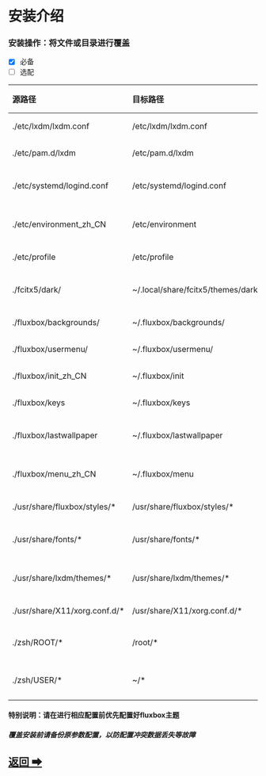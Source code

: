 # 安装介绍

### 安装操作：将文件或目录进行覆盖
- [x] 必备
- [ ] 选配

| 源路径 | 目标路径 | 配置说明 | 注释 |
| :--- | :--- | :--- | :--- |
| ./etc/lxdm/lxdm.conf | /etc/lxdm/lxdm.conf | 登陆器访问配置文件 | &#9745; | 
| ./etc/pam.d/lxdm | /etc/pam.d/lxdm | 登录器访问用户权限设置 | &#9745; |
| ./etc/systemd/logind.conf | /etc/systemd/logind.conf | 对笔记本电脑禁用盒盖熄屏设置 | ⬜️ |
| ./etc/environment_zh_CN | /etc/environment | 对fcitx输入法支持的环境变量 | &#9745; |
| ./etc/profile | /etc/profile | 对sbin/脚本目录支持的path | &#9745; |
| ./fcitx5/dark/ | ~/.local/share/fcitx5/themes/dark/ | 对Fcitx5输入法暗色主题的支持 | ⬜️ |
| ./fluxbox/backgrounds/ | ~/.fluxbox/backgrounds/ | 对Darkarch主题壁纸的支持 | &#9745; |
| ./fluxbox/usermenu/ | ~/.fluxbox/usermenu/ | 对分类自定义菜单的支持 | ⬜️ |
| ./fluxbox/init_zh_CN | ~/.fluxbox/init | 对Darkarch默认配置的支持 | &#9745; |
| ./fluxbox/keys | ~/.fluxbox/keys | 对Darkarch快捷键位的支持 | &#9745; |
| ./fluxbox/lastwallpaper | ~/.fluxbox/lastwallpaper | 使Darkarch默认壁纸配置生效 | &#9745; |
| ./fluxbox/menu_zh_CN | ~/.fluxbox/menu | 对Darkarch默认初始菜单的支持 | ⬜️ |
| ./usr/share/fluxbox/styles/* | /usr/share/fluxbox/styles/* | 对Darkarch默认主题的支持 | &#9745; |
| ./usr/share/fonts/* | /usr/share/fonts/* | 对Darkarch默认中文字体的支持 | &#9745; |
| ./usr/share/lxdm/themes/* | /usr/share/lxdm/themes/* | 对Darkarch默认登陆器主题的支持 | &#9745; |
| ./usr/share/X11/xorg.conf.d/* | /usr/share/X11/xorg.conf.d/* | 对屏幕的相关支持 | ⬜️ | 
| ./zsh/ROOT/* | /root/* | 对zsh/vim/nano的相关支持 | ⬜️ |
| ./zsh/USER/* | ~/* | 对登录窗口管理器的用户提供配置支持 | &#9745; |

#### 特别说明：请在进行相应配置前优先配置好fluxbox主题
##### 覆盖安装前请备份原参数配置，以防配置冲突数据丢失等故障

## [返回 ➡](/README.md)
